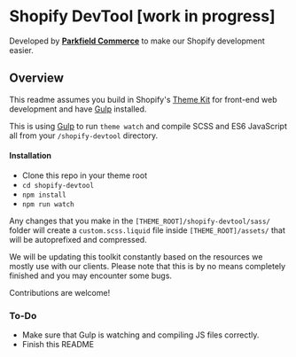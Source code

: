 # Shopify DevTool [work in progress]
Developed by **[Parkfield Commerce](https://www.parkfieldcommerce.com/)** to make our Shopify development easier.

## Overview

This readme assumes you build in Shopify's [Theme Kit](https://shopify.github.io/themekit/) for front-end web development and have [Gulp](http://gulpjs.com/) installed.

This is using [Gulp](http://gulpjs.com/) to run `theme watch` and compile SCSS and ES6 JavaScript all from your `/shopify-devtool` directory.

#### Installation
* Clone this repo in your theme root
* `cd shopify-devtool`
* `npm install`
* `npm run watch`

Any changes that you make in the `[THEME_ROOT]/shopify-devtool/sass/` folder will create a `custom.scss.liquid` file inside `[THEME_ROOT]/assets/` that will be autoprefixed and compressed.



We will be updating this toolkit constantly based on the resources we mostly use with our clients. Please note that this is by no means completely finished and you may encounter some bugs.

Contributions are welcome!

### To-Do

* Make sure that Gulp is watching and compiling JS files correctly. 
* Finish this README